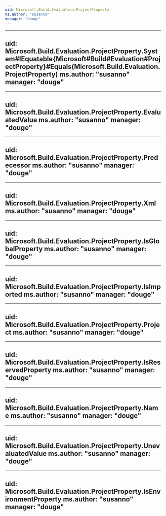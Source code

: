 ```yaml
---
uid: Microsoft.Build.Evaluation.ProjectProperty
ms.author: "susanno"
manager: "douge"
---
```


---
uid: Microsoft.Build.Evaluation.ProjectProperty.System#IEquatable{Microsoft#Build#Evaluation#ProjectProperty}#Equals(Microsoft.Build.Evaluation.ProjectProperty)
ms.author: "susanno"
manager: "douge"
---

---
uid: Microsoft.Build.Evaluation.ProjectProperty.EvaluatedValue
ms.author: "susanno"
manager: "douge"
---

---
uid: Microsoft.Build.Evaluation.ProjectProperty.Predecessor
ms.author: "susanno"
manager: "douge"
---

---
uid: Microsoft.Build.Evaluation.ProjectProperty.Xml
ms.author: "susanno"
manager: "douge"
---

---
uid: Microsoft.Build.Evaluation.ProjectProperty.IsGlobalProperty
ms.author: "susanno"
manager: "douge"
---

---
uid: Microsoft.Build.Evaluation.ProjectProperty.IsImported
ms.author: "susanno"
manager: "douge"
---

---
uid: Microsoft.Build.Evaluation.ProjectProperty.Project
ms.author: "susanno"
manager: "douge"
---

---
uid: Microsoft.Build.Evaluation.ProjectProperty.IsReservedProperty
ms.author: "susanno"
manager: "douge"
---

---
uid: Microsoft.Build.Evaluation.ProjectProperty.Name
ms.author: "susanno"
manager: "douge"
---

---
uid: Microsoft.Build.Evaluation.ProjectProperty.UnevaluatedValue
ms.author: "susanno"
manager: "douge"
---

---
uid: Microsoft.Build.Evaluation.ProjectProperty.IsEnvironmentProperty
ms.author: "susanno"
manager: "douge"
---
